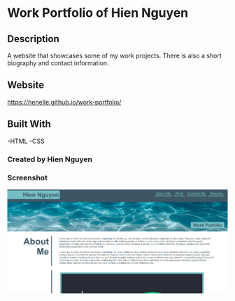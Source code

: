 # Work Portfolio of Hien Nguyen

## Description
A website that showcases some of my work projects. There is also a short biography and contact information.

## Website
https://henelle.github.io/work-portfolio/

## Built With
-HTML
-CSS

### Created by Hien Nguyen

### Screenshot
![Alt text](./assets/images/Screenshot.png?raw=true "Website Screenshot")